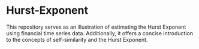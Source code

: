 # Hurst-Exponent
This repository serves as an illustration of estimating the Hurst Exponent using financial time series data. Additionally, it offers a concise introduction to the concepts of self-similarity and the Hurst Exponent.

